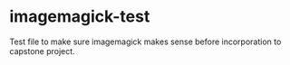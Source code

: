 # imagemagick-test

Test file to make sure imagemagick makes sense before incorporation to capstone project.
